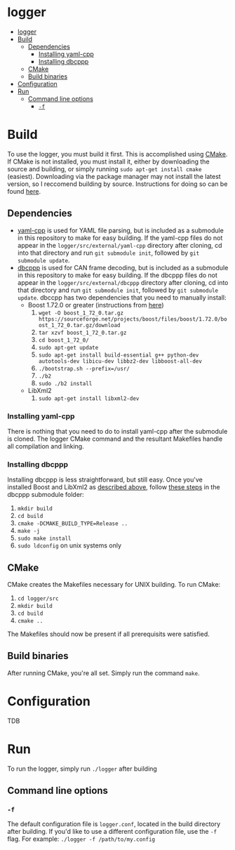 # logger

<!-- @import "[TOC]" {cmd="toc" depthFrom=1 depthTo=6 orderedList=false} -->

<!-- code_chunk_output -->

- [logger](#logger)
- [Build](#build)
  - [Dependencies](#dependencies)
    - [Installing yaml-cpp](#installing-yaml-cpp)
    - [Installing dbcppp](#installing-dbcppp)
  - [CMake](#cmake)
  - [Build binaries](#build-binaries)
- [Configuration](#configuration)
- [Run](#run)
  - [Command line options](#command-line-options)
    - [`-f`](#-f)

<!-- /code_chunk_output -->


# Build

To use the logger, you must build it first. This is accomplished using [CMake](https://cmake.org). If CMake is not installed, you must install it, either by downloading the source and building, or simply running `sudo apt-get install cmake` (easiest). Downloading via the package manager may not install the latest version, so I reccomend building by source. Instructions for doing so can be found [here](https://cmake.org/install/).

## Dependencies

* [yaml-cpp](https://github.com/jbeder/yaml-cpp) is used for YAML file parsing, but is included as a submodule in this repository to make for easy building. If the yaml-cpp files do not appear in the `logger/src/external/yaml-cpp` directory after cloning, cd into that directory and run `git submodule init`, followed by `git submodule update`.
* [dbcppp](https://github.com/xR3b0rn/dbcppp) is used for CAN frame decoding, but is included as a submodule in this repository to make for easy building. If the dbcppp files do not appear in the `logger/src/external/dbcppp` directory after cloning, cd into that directory and run `git submodule init`, followed by `git submodule update`. dbccpp has two dependencies that you need to manually install:
  * Boost 1.72.0 or greater (instructions from [here](https://stackoverflow.com/a/24086375))
    1. `wget -O boost_1_72_0.tar.gz https://sourceforge.net/projects/boost/files/boost/1.72.0/boost_1_72_0.tar.gz/download`
    1. `tar xzvf boost_1_72_0.tar.gz`
    1. `cd boost_1_72_0/`
    1. `sudo apt-get update`
    1. `sudo apt-get install build-essential g++ python-dev autotools-dev libicu-dev libbz2-dev libboost-all-dev`
    1. `./bootstrap.sh --prefix=/usr/`
    1. `./b2`
    1. `sudo ./b2 install`
  * LibXml2
    1. `sudo apt-get install libxml2-dev`


### Installing yaml-cpp
There is nothing that you need to do to install yaml-cpp after the submodule is cloned. The logger CMake command and the resultant Makefiles handle all compilation and linking.

### Installing dbcppp
Installing dbcppp is less straightforward, but still easy. Once you've installed Boost and LibXml2 as [described above](#dependencies), follow [these steps](https://github.com/xR3b0rn/dbcppp#build--install) in the dbcppp submodule folder:
  1. `mkdir build`
  1. `cd build`
  1. `cmake -DCMAKE_BUILD_TYPE=Release ..`
  1. `make -j`
  1. `sudo make install`
  1. `sudo ldconfig` on unix systems only

## CMake
CMake creates the Makefiles necessary for UNIX building. To run CMake:
1. `cd logger/src`
2. `mkdir build`
3. `cd build`
4. `cmake ..`

The Makefiles should now be present if all prerequisits were satisfied.

## Build binaries

After running CMake, you're all set. Simply run the command `make`.

# Configuration

TDB

# Run

To run the logger, simply run `./logger` after building

## Command line options

### `-f`
The default configuration file is `logger.conf`, located in the build directory after building. If you'd like to use a different configuration file, use the `-f` flag. For example: `./logger -f /path/to/my.config`
